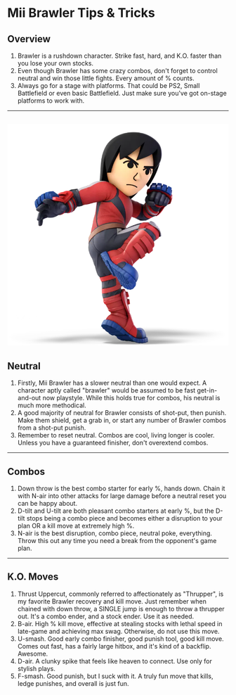 # Mii Brawler Tips & Tricks
## Overview

1. Brawler is a rushdown character. Strike fast, hard, and K.O. faster than you lose your own stocks.
2. Even though Brawler has some crazy combos, don't forget to control neutral and win those little fights. Every amount of % counts. 
3. Always go for a stage with platforms. That could be PS2, Small Battlefield or even basic Battlefield. Just make sure you've got on-stage platforms to work with.

---

![The default Mii Brawler](brawler.png)
---
## Neutral
1. Firstly, Mii Brawler has a slower neutral than one would expect. A character aptly called "brawler" would be assumed to be fast get-in-and-out now playstyle. While this holds true for combos, his neutral is much more methodical.
2. A good majority of neutral for Brawler consists of shot-put, then punish. Make them shield, get a grab in, or start any number of Brawler combos from a shot-put punish.
3. Remember to reset neutral. Combos are cool, living longer is cooler. Unless you have a guaranteed finisher, don't overextend combos.

---
## Combos
1. Down throw is the best combo starter for early %, hands down. Chain it with N-air into other attacks for large damage before a neutral reset you can be happy about.
2. D-tilt and U-tilt are both pleasant combo starters at early %, but the D-tilt stops being a combo piece and becomes either a disruption to your plan OR a kill move at extremely high %.
3. N-air is the best disruption, combo piece, neutral poke, everything. Throw this out any time you need a break from the opponent's game plan.

---
## K.O. Moves
1. Thrust Uppercut, commonly referred to affectionately as "Thrupper", is my favorite Brawler recovery and kill move. Just remember when chained with down throw, a SINGLE jump is enough to throw a thrupper out. It's a combo ender, and a stock ender. Use it as needed.
2. B-air. High % kill move, effective at stealing stocks with lethal speed in late-game and achieving max swag. Otherwise, do not use this move.
3. U-smash. Good early combo finisher, good punish tool, good kill move. Comes out fast, has a fairly large hitbox, and it's kind of a backflip. Awesome.
4. D-air. A clunky spike that feels like heaven to connect. Use only for stylish plays.
5. F-smash. Good punish, but I suck with it. A truly fun move that kills, ledge punishes, and overall is just fun.


